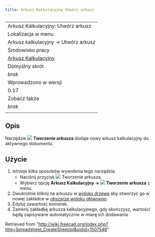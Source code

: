 ```yaml
---
title: Arkusz Kalkulacyjny Utwórz arkusz
---
```

|  |
| --- |
| Arkusz Kalkulacyjny: Utwórz arkusz |
| Lokalizacja w menu |
| Arkusz kalkulacyjny → Utwórz arkusz |
| Środowisko pracy |
| [Arkusz Kalkulacyjny](/Spreadsheet_Workbench/pl "Spreadsheet Workbench/pl") |
| Domyślny skrót |
| *brak* |
| Wprowadzono w wersji |
| 0.17 |
| Zobacz także |
| *brak* |
|  |

## Opis

Narzędzie ![](/images/Spreadsheet_CreateSheet.svg) **Tworzenie arkusza** dodaje nowy arkusz kalkulacyjny do aktywnego dokumentu.

## Użycie

1. Istnieje kilka sposobów wywołania tego narzędzia:
   * Naciśnij przycisk ![](/images/Spreadsheet_CreateSheet.svg) Tworzenie arkusza.
   * Wybierz opcję **Arkusz Kalkulacyjny → ![](/images/Spreadsheet_CreateSheet.svg) Tworzenie arkusza** z menu.
2. Dwukrotnie kliknij na arkuszu w [widoku drzewa](/Tree_view/pl "Tree view/pl") aby otworzyć go w nowej zakładce w [obszarze widoku głównego](/Main_view_area/pl "Main view area/pl").
3. Edytuj zawartość komórek.
4. Zamknij zakładkę arkusza kalkulacyjnego, gdy skończysz, wartości będą zapisywane automatycznie w miarę ich dodawania.

Retrieved from "<http://wiki.freecad.org/index.php?title=Spreadsheet_CreateSheet/pl&oldid=1507546>"
